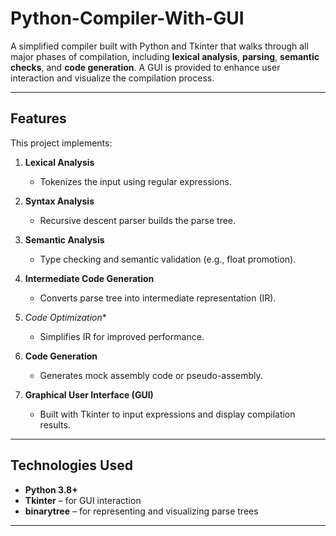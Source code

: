 # Python-Compiler-With-GUI
A simplified compiler built with Python and Tkinter that walks through all major phases of compilation, including **lexical analysis**, **parsing**, **semantic checks**, and **code generation**. A GUI is provided to enhance user interaction and visualize the compilation process.


---

##  Features

This project implements:

1. **Lexical Analysis**  
   - Tokenizes the input using regular expressions.

2. **Syntax Analysis**  
   - Recursive descent parser builds the parse tree.

3. **Semantic Analysis**  
   - Type checking and semantic validation (e.g., float promotion).

4. **Intermediate Code Generation**  
   - Converts parse tree into intermediate representation (IR).

5. *Code Optimization**  
   - Simplifies IR for improved performance.

6. **Code Generation**  
   - Generates mock assembly code or pseudo-assembly.

7. **Graphical User Interface (GUI)**  
   - Built with Tkinter to input expressions and display compilation results.

---

## Technologies Used

- **Python 3.8+**
- **Tkinter** – for GUI interaction
- **binarytree** – for representing and visualizing parse trees

---



